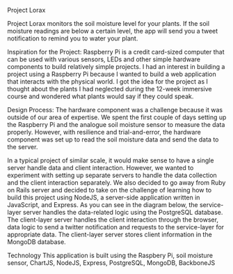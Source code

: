 Project Lorax

Project Lorax monitors the soil moisture level for your plants. If the soil moisture readings are below a certain level, the app will send you a tweet notification to remind you to water your plant. 


Inspiration for the Project:
Raspberry Pi is a credit card-sized computer that can be used with various sensors, LEDs and other simple hardware components to build relatively simple projects. I had an interest in building a project using a Raspberry Pi because I wanted to build a web application that interacts with the physical world. 
I got the idea for the project as I thought about the plants I had neglected during the 12-week immersive course and wondered what plants would say if they could speak.

Design Process:
The hardware component was a challenge because it was outside of our area of expertise. We spent the first couple of days setting up the Raspberry Pi and the analogue soil moisture sensor to measure the data properly. However, with resilience and trial-and-error, the hardware component was set up to read the soil moisture data and send the data to the server. 


In a typical project of similar scale, it would make sense to have a single server handle data and client interaction. However, we wanted to experiment with setting up separate servers to handle the data collection and the client interaction separately. We also decided to go away from Ruby on Rails server and decided to take on the challenge of learning how to build this project using NodeJS, a server-side application written in JavaScript, and Express. 
As you can see in the diagram below, the service-layer server handles the data-related logic using the PostgreSQL database. The client-layer server handles the client interaction through the browser, data logic to send a twitter notification and requests to the service-layer for appropriate data. The client-layer server stores client information in the MongoDB database. 

Technology
This application is built using the Raspbery Pi, soil moisture sensor, ChartJS, NodeJS, Express, PostgreSQL, MongoDB, BackboneJS

